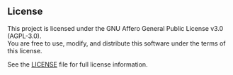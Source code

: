 ## License

This project is licensed under the GNU Affero General Public License v3.0 (AGPL-3.0).  
You are free to use, modify, and distribute this software under the terms of this license.

See the [LICENSE](LICENSE) file for full license information.
